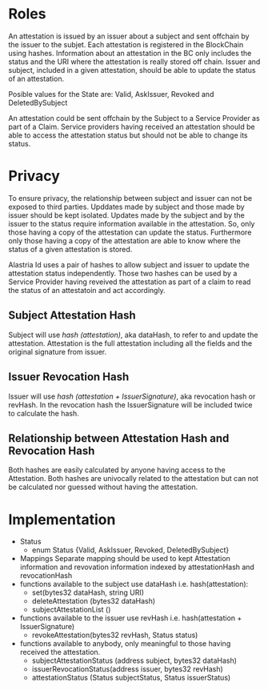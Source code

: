 # Roles
An attestation is issued by an issuer about a subject and sent offchain by the issuer to the subjet. Each attestation is registered in the BlockChain using hashes.
Information about an attestation in the BC only includes the status and the URI where the attestation is really stored off chain.
Issuer and subject, included in a given attestation, should be able to update the status of an attestation.

Posible values for the State are: Valid, AskIssuer, Revoked and DeletedBySubject

An attestation could be sent offchain by the Subject to a Service Provider as part of a Claim. Service providers having received an attestation should be able to access the attestation status but should not be able to change its status.

# Privacy
To ensure privacy, the relationship between subject and issuer can not be exposed to third parties. Upddates made by subject and those made by issuer should be kept isolated. Updates made by the subject and by the issuer to the status require information available in the attestation. So, only those having a copy of the attestation can update the status. Furthermore only those having a copy of the attestation are able to know where the status of a given attestation is stored.

Alastria Id uses a pair of hashes to allow subject and issuer to update the attestation status independently. Those two hashes can be used by a Service Provider having reveived the attestation as part of a claim to read the status of an attestatoin and act accordingly. 
 
## Subject Attestation Hash
Subject will use *hash (attestation)*, aka dataHash, to refer to and update the attestation. Attestation is the full attestation including all the fields and the original signature from issuer.

## Issuer Revocation Hash
Issuer will use *hash (attestation + IssuerSignature)*, aka revocation hash or revHash.
In the revocation hash the IssuerSignature will be included twice to calculate the hash.

## Relationship between Attestation Hash and Revocation Hash 
Both hashes are easily calculated by anyone having access to the Attestation. Both hashes are univocally related to the attestation but can not be calculated nor guessed without having the attestation.

# Implementation
* Status
  * enum Status {Valid, AskIssuer, Revoked, DeletedBySubject}
* Mappings
  Separate mapping should be used to kept Attestation information and revovation information indexed by attestationHash and revocationHash
* functions available to the subject use dataHash i.e. hash(attestation):
  * set(bytes32 dataHash, string URI)
  * deleteAttestation (bytes32 dataHash)
  * subjectAttestationList ()
* functions available to the issuer use revHash i.e. hash(attestation + IssuerSignature)
  * revokeAttestation(bytes32 revHash, Status status)
* functions available to anybody, only meaningful to those having received the attestation.
  * subjectAttestationStatus (address subject, bytes32 dataHash) 
  * issuerRevocationStatus(address issuer, bytes32 revHash) 
  * attestationStatus (Status subjectStatus, Status issuerStatus)
